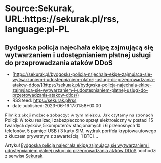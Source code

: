# Source:Sekurak, URL:https://sekurak.pl/rss, language:pl-PL

## Bydgoska policja najechała ekipę zajmującą się wytwarzaniem i udostępnianiem płatnej usługi do przeprowadzania ataków DDoS
 - [https://sekurak.pl/bydgoska-policja-najechala-ekipe-zajmujaca-sie-wytwarzaniem-i-udostepnianiem-platnej-uslugi-do-przeprowadzania-atakow-ddos/](https://sekurak.pl/bydgoska-policja-najechala-ekipe-zajmujaca-sie-wytwarzaniem-i-udostepnianiem-platnej-uslugi-do-przeprowadzania-atakow-ddos/)
 - RSS feed: https://sekurak.pl/rss
 - date published: 2023-06-16 17:01:58+00:00

<p>Filmik z akcji możecie zobaczyć w tym miejscu. Jak czytamy na stronach Policji: W toku realizacji zabezpieczono sprzęt elektroniczny w postaci 15 twardych dysków, 5 komputerów stacjonarnych i 6 przenośnych 10 telefonów, 5 pamięci USB i 3 karty SIM, wydruk portfela kryptowalutowego z kluczem prywatnym z zawartością  1 BTC i...</p>
<p>Artykuł <a href="https://sekurak.pl/bydgoska-policja-najechala-ekipe-zajmujaca-sie-wytwarzaniem-i-udostepnianiem-platnej-uslugi-do-przeprowadzania-atakow-ddos/" rel="nofollow">Bydgoska policja najechała ekipę zajmującą się wytwarzaniem i udostępnianiem płatnej usługi do przeprowadzania ataków DDoS</a> pochodzi z serwisu <a href="https://sekurak.pl" rel="nofollow">Sekurak</a>.</p>

